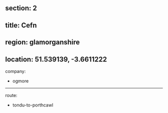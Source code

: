 section: 2
----
title: Cefn
----
region: glamorganshire
----
location: 51.539139, -3.6611222
----
company:
- ogmore
----
route:
- tondu-to-porthcawl
